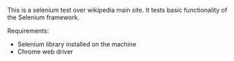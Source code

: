 This is a selenium test over wikipedia main site.
It tests basic functionality of the Selenium framework.

Requirements:
- Selenium library installed on the machine
- Chrome web driver